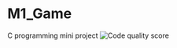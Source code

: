 # M1_Game
C programming mini project
![Code quality score](https://api.codiga.io/project/31005/status/svg)
